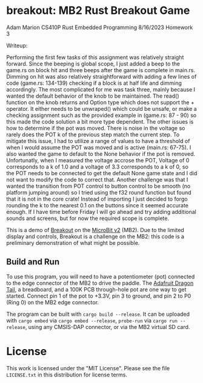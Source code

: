 # breakout: MB2 Rust Breakout Game 
Adam Marion
CS410P Rust Embedded Programming
8/16/2023 Homework 3

Writeup:

Performing the first few tasks of this assignment was relatively straight forward. 
Since the beeping is global scope, I just added a beep to the game.rs on block hit 
and three beeps after the game is complete in main.rs.
Dimming on hit was also relatively straightforward with adding a few lines of code
(game.rs: 134-139) checking if a block is at half life and dimming accordingly. 
The most complicated for me was task three, mainly because I wanted the default 
behavior of the knob to be maintained. The read() function on the knob returns
 and Option<f32> type which does not support the + operator. It either needs 
 to be unwraped() which could be unsafe, or make a checking assignment such as 
 the provided example in (game.rs: 87 - 90) so this made the code solution a bit 
 more type dependent. The other issues is how to determine if the pot was moved. 
 There is noise in the voltage so rarely does the POT k of the previous step 
 match the current step. To mitigate this issue, I had to utilize a range of 
 values to have a threshold of when I would assume the POT was moved and is 
 active (main.rs: 67-75). I also wanted the game to default to the None behavior 
 if the pot is removed. Unfortunatly, when I measured the voltage accrose the POT, 
 Voltage of 0 corresponds to a k of 1.0 and a voltage of 3.3 corresponds to a k 
 of 0, so the POT needs to be connected to get the default None game state and 
 I did not want to modify the code to correct that. Another challenge was that 
 I wanted the transition from POT control to button control to be smooth 
 (no platform jumping around) so I tried using the f32 round function but 
 found that it is not in the core crate! Instead of importing I just decided 
 to forgo rounding the k to the nearest 0.1 on the buttons since it seemed 
 accurate enough. If I have time before Friday I will go ahead and try adding 
 additional sounds and screens, but for now the required scope is complete. 


This is a demo of
[Breakout](https://en.wikipedia.org/wiki/Breakout_%28video_game%29)
on the [MicroBit v2](https://microbit.org/new-microbit/)
(MB2). Due to the limited display and controls, Breakout is
a challenge on the MB2: this code is a preliminary
demonstration of what might be possible.

## Build and Run

To use this program, you will need to have a potentiometer
(pot) connected to the edge connector of the MB2 to drive
the paddle. The [Adafruit Dragon
Tail](https://www.adafruit.com/product/3695), a breadboard,
and a 100K PCB through-hole pot are one way to get started.
Connect pin 1 of the pot to +3.3V, pin 3 to ground, and pin
2 to P0 (Ring 0) on the MB2 edge connector.

The program can be built with `cargo build --release`. It
can be uploaded with `cargo embed` via `cargo embed
--release`, `probe-run` via `cargo run --release`, using any
CMSIS-DAP connector, or via the MB2 virtual SD card.

# License

This work is licensed under the "MIT License". Please see the file
`LICENSE.txt` in this distribution for license terms.
